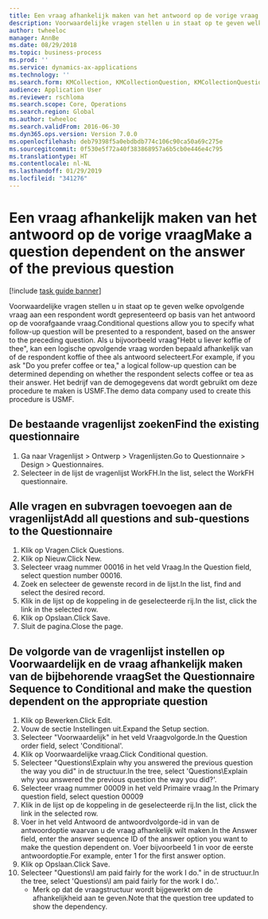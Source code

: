 ```yaml
---
title: Een vraag afhankelijk maken van het antwoord op de vorige vraag
description: Voorwaardelijke vragen stellen u in staat op te geven welke opvolgende vraag aan een respondent wordt gepresenteerd op basis van het antwoord op de voorafgaande vraag.
author: twheeloc
manager: AnnBe
ms.date: 08/29/2018
ms.topic: business-process
ms.prod: ''
ms.service: dynamics-ax-applications
ms.technology: ''
ms.search.form: KMCollection, KMCollectionQuestion, KMCollectionQuestionTree
audience: Application User
ms.reviewer: rschloma
ms.search.scope: Core, Operations
ms.search.region: Global
ms.author: twheeloc
ms.search.validFrom: 2016-06-30
ms.dyn365.ops.version: Version 7.0.0
ms.openlocfilehash: deb79398f5a0ebdbdb774c106c90ca50a69c275e
ms.sourcegitcommit: 0f530e5f72a40f383868957a6b5cb0e446e4c795
ms.translationtype: HT
ms.contentlocale: nl-NL
ms.lasthandoff: 01/29/2019
ms.locfileid: "341276"
---
```

# <a name="make-a-question-dependent-on-the-answer-of-the-previous-question"></a><span data-ttu-id="8969d-103">Een vraag afhankelijk maken van het antwoord op de vorige vraag</span><span class="sxs-lookup"><span data-stu-id="8969d-103">Make a question dependent on the answer of the previous question</span></span>

[!include [task guide banner](../../includes/task-guide-banner.md)]

<span data-ttu-id="8969d-104">Voorwaardelijke vragen stellen u in staat op te geven welke opvolgende vraag aan een respondent wordt gepresenteerd op basis van het antwoord op de voorafgaande vraag.</span><span class="sxs-lookup"><span data-stu-id="8969d-104">Conditional questions allow you to specify what follow-up question will be presented to a respondent, based on the answer to the preceding question.</span></span> <span data-ttu-id="8969d-105">Als u bijvoorbeeld vraag"Hebt u liever koffie of thee", kan een logische opvolgende vraag worden bepaald afhankelijk van of de respondent koffie of thee als antwoord selecteert.</span><span class="sxs-lookup"><span data-stu-id="8969d-105">For example, if you ask "Do you prefer coffee or tea," a logical follow-up question can be determined depending on whether the respondent selects coffee or tea as their answer.</span></span> <span data-ttu-id="8969d-106">Het bedrijf van de demogegevens dat wordt gebruikt om deze procedure te maken is USMF.</span><span class="sxs-lookup"><span data-stu-id="8969d-106">The demo data company used to create this procedure is USMF.</span></span>


## <a name="find-the-existing-questionnaire"></a><span data-ttu-id="8969d-107">De bestaande vragenlijst zoeken</span><span class="sxs-lookup"><span data-stu-id="8969d-107">Find the existing questionnaire</span></span>
1. <span data-ttu-id="8969d-108">Ga naar Vragenlijst > Ontwerp > Vragenlijsten.</span><span class="sxs-lookup"><span data-stu-id="8969d-108">Go to Questionnaire > Design > Questionnaires.</span></span>
2. <span data-ttu-id="8969d-109">Selecteer in de lijst de vragenlijst WorkFH.</span><span class="sxs-lookup"><span data-stu-id="8969d-109">In the list, select the WorkFH questionnaire.</span></span>

## <a name="add-all-questions-and-sub-questions-to-the-questionnaire"></a><span data-ttu-id="8969d-110">Alle vragen en subvragen toevoegen aan de vragenlijst</span><span class="sxs-lookup"><span data-stu-id="8969d-110">Add all questions and sub-questions to the Questionnaire</span></span>
1. <span data-ttu-id="8969d-111">Klik op Vragen.</span><span class="sxs-lookup"><span data-stu-id="8969d-111">Click Questions.</span></span>
2. <span data-ttu-id="8969d-112">Klik op Nieuw.</span><span class="sxs-lookup"><span data-stu-id="8969d-112">Click New.</span></span>
3. <span data-ttu-id="8969d-113">Selecteer vraag nummer 00016 in het veld Vraag.</span><span class="sxs-lookup"><span data-stu-id="8969d-113">In the Question field, select question number 00016.</span></span>
4. <span data-ttu-id="8969d-114">Zoek en selecteer de gewenste record in de lijst.</span><span class="sxs-lookup"><span data-stu-id="8969d-114">In the list, find and select the desired record.</span></span>
5. <span data-ttu-id="8969d-115">Klik in de lijst op de koppeling in de geselecteerde rij.</span><span class="sxs-lookup"><span data-stu-id="8969d-115">In the list, click the link in the selected row.</span></span>
6. <span data-ttu-id="8969d-116">Klik op Opslaan.</span><span class="sxs-lookup"><span data-stu-id="8969d-116">Click Save.</span></span>
7. <span data-ttu-id="8969d-117">Sluit de pagina.</span><span class="sxs-lookup"><span data-stu-id="8969d-117">Close the page.</span></span>

## <a name="set-the-questionnaire-sequence-to-conditional-and-make-the-question-dependent-on-the-appropriate-question"></a><span data-ttu-id="8969d-118">De volgorde van de vragenlijst instellen op Voorwaardelijk en de vraag afhankelijk maken van de bijbehorende vraag</span><span class="sxs-lookup"><span data-stu-id="8969d-118">Set the Questionnaire Sequence to Conditional and make the question dependent on the appropriate question</span></span>
1. <span data-ttu-id="8969d-119">Klik op Bewerken.</span><span class="sxs-lookup"><span data-stu-id="8969d-119">Click Edit.</span></span>
2. <span data-ttu-id="8969d-120">Vouw de sectie Instellingen uit.</span><span class="sxs-lookup"><span data-stu-id="8969d-120">Expand the Setup section.</span></span>
3. <span data-ttu-id="8969d-121">Selecteer "Voorwaardelijk" in het veld Vraagvolgorde.</span><span class="sxs-lookup"><span data-stu-id="8969d-121">In the Question order field, select 'Conditional'.</span></span>
4. <span data-ttu-id="8969d-122">Klik op Voorwaardelijke vraag.</span><span class="sxs-lookup"><span data-stu-id="8969d-122">Click Conditional question.</span></span>
5. <span data-ttu-id="8969d-123">Selecteer "Questions\Explain why you answered the previous question the way you did" in de structuur.</span><span class="sxs-lookup"><span data-stu-id="8969d-123">In the tree, select 'Questions\Explain why you answered the previous question the way you did?'.</span></span>
6. <span data-ttu-id="8969d-124">Selecteer vraag nummer 00009 in het veld Primaire vraag.</span><span class="sxs-lookup"><span data-stu-id="8969d-124">In the Primary question field, select question 00009</span></span>
7. <span data-ttu-id="8969d-125">Klik in de lijst op de koppeling in de geselecteerde rij.</span><span class="sxs-lookup"><span data-stu-id="8969d-125">In the list, click the link in the selected row.</span></span>
8. <span data-ttu-id="8969d-126">Voer in het veld Antwoord de antwoordvolgorde-id in van de antwoordoptie waarvan u de vraag afhankelijk wilt maken.</span><span class="sxs-lookup"><span data-stu-id="8969d-126">In the Answer field, enter the answer sequence ID of the answer option you want to make the question dependent on.</span></span> <span data-ttu-id="8969d-127">Voer bijvoorbeeld 1 in voor de eerste antwoordoptie.</span><span class="sxs-lookup"><span data-stu-id="8969d-127">For example, enter 1 for the first answer option.</span></span>
9. <span data-ttu-id="8969d-128">Klik op Opslaan.</span><span class="sxs-lookup"><span data-stu-id="8969d-128">Click Save.</span></span>
10. <span data-ttu-id="8969d-129">Selecteer "Questions\I am paid fairly for the work I do." in de structuur.</span><span class="sxs-lookup"><span data-stu-id="8969d-129">In the tree, select 'Questions\I am paid fairly for the work I do.'.</span></span>
    * <span data-ttu-id="8969d-130">Merk op dat de vraagstructuur wordt bijgewerkt om de afhankelijkheid aan te geven.</span><span class="sxs-lookup"><span data-stu-id="8969d-130">Note that the question tree updated to show the dependency.</span></span>  

